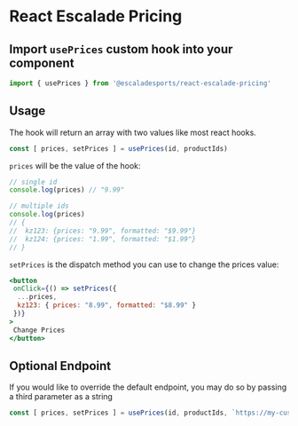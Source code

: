 # React Escalade Pricing


## Import `usePrices` custom hook into your component

```jsx
import { usePrices } from '@escaladesports/react-escalade-pricing'
```

## Usage
The hook will return an array with two values like most react hooks.

```js
const [ prices, setPrices ] = usePrices(id, productIds)
```
`prices` will be the value of the hook:

```js
// single id
console.log(prices) // "9.99"

// multiple ids
console.log(prices)
// {
//  kz123: {prices: "9.99", formatted: "$9.99"}
//  kz124: {prices: "1.99", formatted: "$1.99"}
// }
```

`setPrices` is the dispatch method you can use to change the prices value:

```jsx
<button
 onClick={() => setPrices({
  ...prices,
  kz123: { prices: "8.99", formatted: "$8.99" }
 })}
>
 Change Prices
</button>
```

## Optional Endpoint
If you would like to override the default endpoint, you may do so by passing
a third parameter as a string

```js
const [ prices, setPrices ] = usePrices(id, productIds, `https://my-custom-pricing-api.com`)
```



